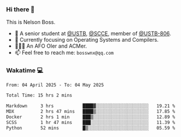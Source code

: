 ### Hi there 👋

<!--
**bosswnx/bosswnx** is a ✨ _special_ ✨ repository because its `README.md` (this file) appears on your GitHub profile.

Here are some ideas to get you started:

- 🔭 I’m currently working on ...
- 🌱 I’m currently learning ...
- 👯 I’m looking to collaborate on ...
- 🤔 I’m looking for help with ...
- 💬 Ask me about ...
- 📫 How to reach me: ...
- 😄 Pronouns: ...
- ⚡ Fun fact: ...
-->

This is Nelson Boss.

- 🏫 A senior student at [@USTB](https://www.ustb.edu.cn/), [@SCCE](https://scce.ustb.edu.cn/), member of [@USTB-806](https://ustb-806.github.io/).
- 🌱 Currently focusing on Operating Systems and Compilers.
- 🧑🏻‍💻 An AFO OIer and ACMer.
- 📫 Feel free to reach me: `bosswnx@qq.com`

### Wakatime 💻

<!--START_SECTION:waka-->

```txt
From: 04 April 2025 - To: 04 May 2025

Total Time: 15 hrs 2 mins

Markdown     3 hrs           ████▓░░░░░░░░░░░░░░░░░░░░   19.21 %
MDX          2 hrs 47 mins   ████▒░░░░░░░░░░░░░░░░░░░░   17.85 %
Docker       2 hrs 1 min     ███▒░░░░░░░░░░░░░░░░░░░░░   12.89 %
SCSS         1 hr 47 mins    ███░░░░░░░░░░░░░░░░░░░░░░   11.39 %
Python       52 mins         █▒░░░░░░░░░░░░░░░░░░░░░░░   05.59 %
```

<!--END_SECTION:waka-->
